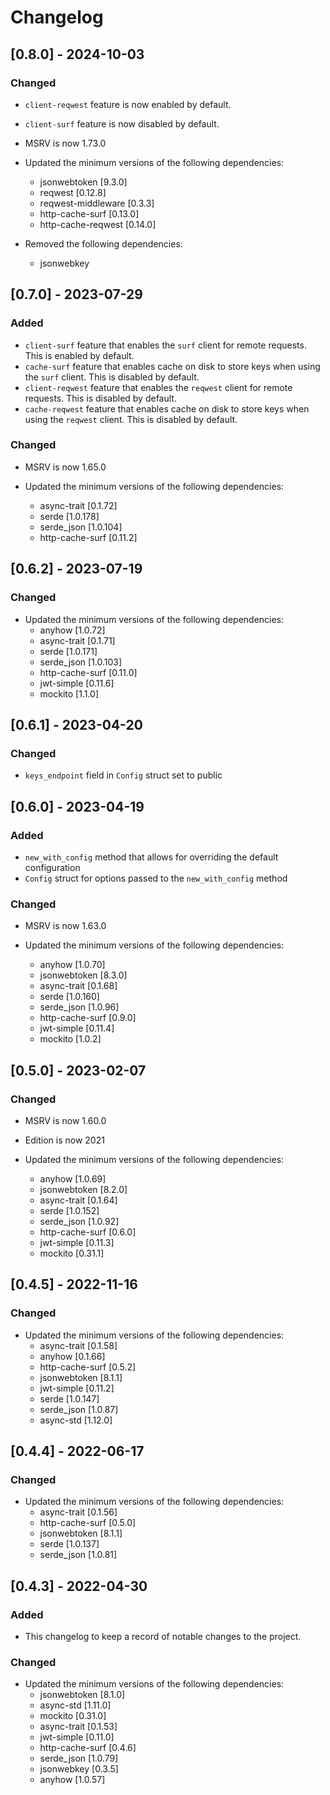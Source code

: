 # Changelog

## [0.8.0] - 2024-10-03

### Changed

- `client-reqwest` feature is now enabled by default.
- `client-surf` feature is now disabled by default.

- MSRV is now 1.73.0
  
- Updated the minimum versions of the following dependencies:
  - jsonwebtoken [9.3.0]
  - reqwest [0.12.8]
  - reqwest-middleware [0.3.3]
  - http-cache-surf [0.13.0]
  - http-cache-reqwest [0.14.0]

- Removed the following dependencies:
  - jsonwebkey

## [0.7.0] - 2023-07-29

### Added

- `client-surf` feature that enables the `surf` client for remote requests. This is enabled by default.
- `cache-surf` feature that enables cache on disk to store keys when using the `surf` client. This is disabled by default.
- `client-reqwest` feature that enables the `reqwest` client for remote requests. This is disabled by default.
- `cache-reqwest` feature that enables cache on disk to store keys when using the `reqwest` client. This is disabled by default.

### Changed

- MSRV is now 1.65.0
 
- Updated the minimum versions of the following dependencies:
  - async-trait [0.1.72]
  - serde [1.0.178]
  - serde_json [1.0.104]
  - http-cache-surf [0.11.2]

## [0.6.2] - 2023-07-19

### Changed

- Updated the minimum versions of the following dependencies:
  - anyhow [1.0.72]
  - async-trait [0.1.71]
  - serde [1.0.171]
  - serde_json [1.0.103]
  - http-cache-surf [0.11.0]
  - jwt-simple [0.11.6]
  - mockito [1.1.0]

## [0.6.1] - 2023-04-20

### Changed

- `keys_endpoint` field in `Config` struct set to public

## [0.6.0] - 2023-04-19

### Added

- `new_with_config` method that allows for overriding the default configuration
- `Config` struct for options passed to the `new_with_config` method

### Changed

- MSRV is now 1.63.0

- Updated the minimum versions of the following dependencies:
  - anyhow [1.0.70]
  - jsonwebtoken [8.3.0]
  - async-trait [0.1.68]
  - serde [1.0.160]
  - serde_json [1.0.96]
  - http-cache-surf [0.9.0]
  - jwt-simple [0.11.4]
  - mockito [1.0.2]

## [0.5.0] - 2023-02-07

### Changed

- MSRV is now 1.60.0
- Edition is now 2021

- Updated the minimum versions of the following dependencies:
  - anyhow [1.0.69]
  - jsonwebtoken [8.2.0]
  - async-trait [0.1.64]
  - serde [1.0.152]
  - serde_json [1.0.92]
  - http-cache-surf [0.6.0]
  - jwt-simple [0.11.3]
  - mockito [0.31.1]

## [0.4.5] - 2022-11-16

### Changed

- Updated the minimum versions of the following dependencies:
  - async-trait [0.1.58]
  - anyhow [0.1.66]
  - http-cache-surf [0.5.2]
  - jsonwebtoken  [8.1.1]
  - jwt-simple [0.11.2]
  - serde [1.0.147]
  - serde_json [1.0.87]
  - async-std [1.12.0]

## [0.4.4] - 2022-06-17

### Changed

- Updated the minimum versions of the following dependencies:
  - async-trait [0.1.56]
  - http-cache-surf [0.5.0]
  - jsonwebtoken  [8.1.1]
  - serde [1.0.137]
  - serde_json [1.0.81]

## [0.4.3] - 2022-04-30

### Added

- This changelog to keep a record of notable changes to the project.

### Changed

- Updated the minimum versions of the following dependencies:
  - jsonwebtoken [8.1.0]
  - async-std [1.11.0]
  - mockito [0.31.0]
  - async-trait [0.1.53]
  - jwt-simple [0.11.0]
  - http-cache-surf [0.4.6]
  - serde_json [1.0.79]
  - jsonwebkey [0.3.5]
  - anyhow [1.0.57]
